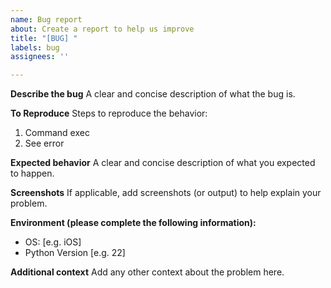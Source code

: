 ```yaml
---
name: Bug report
about: Create a report to help us improve
title: "[BUG] "
labels: bug
assignees: ''

---
```


**Describe the bug**
A clear and concise description of what the bug is.

**To Reproduce**
Steps to reproduce the behavior:
1. Command exec
2. See error

**Expected behavior**
A clear and concise description of what you expected to happen.

**Screenshots**
If applicable, add screenshots (or output) to help explain your problem.

**Environment (please complete the following information):**
 - OS: [e.g. iOS]
 - Python Version [e.g. 22]

**Additional context**
Add any other context about the problem here.
